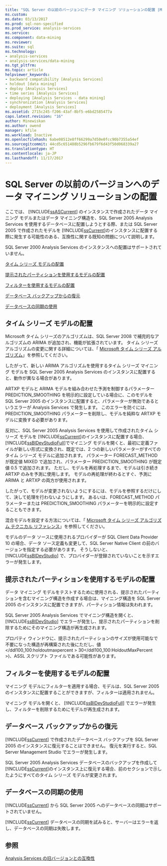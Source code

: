 ```yaml
---
title: "SQL Server の以前のバージョンにデータ マイニング ソリューションの配置 |Microsoft ドキュメント"
ms.custom: 
ms.date: 03/13/2017
ms.prod: sql-non-specified
ms.prod_service: analysis-services
ms.service: 
ms.component: data-mining
ms.reviewer: 
ms.suite: sql
ms.technology:
- analysis-services
- analysis-services/data-mining
ms.tgt_pltfrm: 
ms.topic: article
helpviewer_keywords:
- backward compatibility [Analysis Services]
- holdout [data mining]
- deploy [Analysis Services]
- time series [Analysis Services]
- deploying [Analysis Services - data mining]
- synchronization [Analysis Services]
- deployment [Analysis Services]
ms.assetid: 2715c245-f206-43af-8bf5-e6bd2585477a
caps.latest.revision: "16"
author: Minewiskan
ms.author: owend
manager: kfile
ms.workload: Inactive
ms.openlocfilehash: 6abe08512e8ff66299a7d50e0fcc90b7355a54ef
ms.sourcegitcommit: 44cd5c651488b5296fb679f6d43f50d068339a27
ms.translationtype: HT
ms.contentlocale: ja-JP
ms.lasthandoff: 11/17/2017
---
```

# <a name="deploy-a-data-mining-solution-to-previous-versions-of-sql-server"></a>SQL Server の以前のバージョンへのデータ マイニング ソリューションの配置
  ここでは、 [!INCLUDE[ssASCurrent](../../includes/ssascurrent-md.md)] のインスタンスで作成されたデータ マイニング モデルまたはデータ マイニング構造を、SQL Server 2005 Analysis Services を使用するデータベースに配置しようとする際、または SQL Server 2005 で作成されたモデルを [!INCLUDE[ssCurrent](../../includes/sscurrent-md.md)]のインスタンスに配置する際に発生する可能性のある、互換性に関する既知の問題について説明します。  
  
 SQL Server 2000 Analysis Services のインスタンスへの配置はサポートされていません。  
  
 [タイム シリーズ モデルの配置](#bkmk_TimeSeries)  
  
 [提示されたパーティションを使用するモデルの配置](#bkmk_Holdout)  
  
 [フィルターを使用するモデルの配置](#bkmk_Filter)  
  
 [データベース バックアップからの復元](#bkmk_Backup)  
  
 [データベースの同期の使用](#bkmk_Synch)  
  
##  <a name="bkmk_TimeSeries"></a> タイム シリーズ モデルの配置  
 Microsoft タイム シリーズのアルゴリズムは、SQL Server 2008 で補完的なアルゴリズムの ARIMA が追加され、機能が拡張されています。 タイム シリーズ アルゴリズムの変更に関する詳細については、「 [Microsoft タイム シリーズ アルゴリズム](../../analysis-services/data-mining/microsoft-time-series-algorithm.md)」を参照してください。  
  
 したがって、新しい ARIMA アルゴリズムを使用するタイム シリーズ マイニング モデルを SQL Server 2005 Analysis Services のインスタンスに配置すると、動作が異なる場合があります。  
  
 ARTXP モデルと ARIMA モデルを組み合わせた予測を制御するパラメーター PREDICTION_SMOOTHING を明示的に設定している場合に、このモデルを SQL Server 2005 のインスタンスに配置すると、パラメーターが無効であるというエラーが Analysis Services で発生します。 このエラーを防ぐには、PREDICTION_SMOOTHING パラメーターを削除し、モデルを純粋な ARTXP モデルに変換する必要があります。  
  
 反対に、SQL Server 2005 Analysis Services を使用して作成されたタイム シリーズ モデルを [!INCLUDE[ssCurrent](../../includes/sscurrent-md.md)]のインスタンスに配置する場合、 [!INCLUDE[ssBIDevStudioFull](../../includes/ssbidevstudiofull-md.md)]でマイニング モデルを開くと、最初に定義ファイルが新しい形式に変換され、既定では、2 つの新しいパラメーターがすべてのタイム シリーズ モデルに追加されます。 パラメーター FORECAST_METHOD が既定値 MIXED で追加され、パラメーター PREDICTION_SMOOTHING が既定値 0.5 で追加されます。 ただし、モデルを再処理するまで、モデルは引き続き ARTXP のみを予測に使用します。 モデルの再処理が終わるとすぐ、予測に ARIMA と ARTXP の両方が使用されます。  
  
 したがって、モデルが変更されないようにするには、モデルを参照するだけにして、決して処理を行わないようにします。 あるいは、FORECAST_METHOD パラメーターまたは PREDICTION_SMOOTHING パラメーターを明示的に設定することもできます。  
  
 混合モデルを設定する方法については、「 [Microsoft タイム シリーズ アルゴリズム テクニカル リファレンス](../../analysis-services/data-mining/microsoft-time-series-algorithm-technical-reference.md)」を参照してください。  
  
 モデルのデータ ソースに使用されるプロバイダーが SQL Client Data Provider 10 の場合、データ ソース定義も変更して、SQL Server Native Client の前のバージョンを指定する必要があります。 そうしないと、 [!INCLUDE[ssBIDevStudio](../../includes/ssbidevstudio-md.md)] で、プロバイダーが登録されていないことを示すエラーが発生します。  
  
##  <a name="bkmk_Holdout"></a> 提示されたパーティションを使用するモデルの配置  
 データ マイニング モデルをテストするために使用される、提示されたパーティションを含むマイニング構造を作成する場合は、マイニング構造を SQL Server 2005 のインスタンスに配置できますが、パーティション情報は失われます。  
  
 SQL Server 2005 Analysis Services でマイニング構造を開くと、 [!INCLUDE[ssBIDevStudio](../../includes/ssbidevstudio-md.md)] でエラーが発生し、提示されたパーティションを削除するためにそのマイニング構造が再生成されます。  
  
 プロパティ ウィンドウに、提示されたパーティションのサイズが使用可能なで不要になった構造が再構築された後にただし、値\</ddl100_100:holdoutmaxpercent > 30\</ddl100_100:HoldoutMaxPercent >)、ASSL スクリプト ファイルである可能性があります。  
  
##  <a name="bkmk_Filter"></a> フィルターを使用するモデルの配置  
 マイニング モデルにフィルターを適用する場合、モデルは、SQL Server 2005 のインスタンスに配置することができますが、フィルターは適用されません。  
  
 マイニング モデルを開くと、 [!INCLUDE[ssBIDevStudioFull](../../includes/ssbidevstudiofull-md.md)] でエラーが発生し、フィルターを削除するためにモデルが再生成されます。  
  
##  <a name="bkmk_Backup"></a> データベース バックアップからの復元  
 [!INCLUDE[ssCurrent](../../includes/sscurrent-md.md)] で作成されたデータベース バックアップを SQL Server 2005 のインスタンスに復元することはできません。 復元を実行すると、SQL Server Management Studio でエラーが発生します。  
  
 SQL Server 2005 Analysis Services データベースのバックアップを作成して [!INCLUDE[ssCurrent](../../includes/sscurrent-md.md)]のインスタンス上に復元する場合、前のセクションで示したようにすべてのタイム シリーズ モデルが変更されます。  
  
##  <a name="bkmk_Synch"></a> データベースの同期の使用  
 [!INCLUDE[ssCurrent](../../includes/sscurrent-md.md)] から SQL Server 2005 へのデータベースの同期はサポートされていません。  
  
 [!INCLUDE[ssCurrent](../../includes/sscurrent-md.md)] データベースの同期を試みると、サーバーはエラーを返し、データベースの同期は失敗します。  
  
## <a name="see-also"></a>参照  
 [Analysis Services の旧バージョンとの互換性](../../analysis-services/analysis-services-backward-compatibility.md)  
  
  
